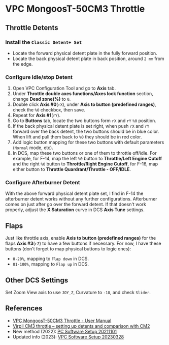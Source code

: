 # VPC MongoosT-50CM3 Throttle

## Throttle Detents

### Install the `Classic Detent+ Set`

* Locate the forward physical detent plate in the fully forward position.
* Locate the back physical detent plate in back position, around `2 mm` from the edge.

### Configure Idle/stop Detent

1. Open VPC Configuration Tool and go to **Axis** tab.
1. Under **Throttle double axes functions/Axes lock function** section, change **Dead zone(%)** to `0`.
1. Double click **Axis #0**(`rX`), under **Axis to button (predefined ranges)**, check the `%0` checkbox, then save.
1. Repeat for **Axis #1**(`rY`).
1. Go to **Buttons** tab, locate the two buttons form `rX` and `rY` `%0` position.
1. If the back physical detent plate is set right, when push `rX` and `rY` forward over the back detent, the two buttons should be in blue color. When lift and pull them back to `%0` they should be in red color.
1. Add logic button mapping for these two buttons with default parameters (`Normal` mode, etc).
1. In DCS, map these two buttons or one of them to throttle off/idle. For example, for F-14, map the left `%0` button to **Throttle/Left Engine Cutoff** and the right `%0` button to **Throttle/Right Engine Cutoff**, for F-16, map either button to **Throttle Quardrant/Throttle - OFF/IDLE**.

### Configure Afterburner Detent

With the above forward physical detent plate set, I find in F-14 the afterburner detent works without any further configurations. Afterburner comes on just after go over the forward detent. If that doesn't work properly, adjust the **X Saturation** curve in DCS **Axis Tune** settings.

## Flaps

Just like throttle axis, enable **Axis to button (predefined ranges)** for the flaps **Axis #3**(`rZ`) to have a few buttons if necessary. For now, I have these buttons (don't forget to map physical buttons to logic ones):

* `0-20%`, mapping to `Flap down` in DCS.
* `81-100%`, mapping to `Flap up` in DCS.

## Other DCS Settings

Set Zoom View axis to use `JOY_Z`, Curvature to `-18`, and check `Slider`.

## References

* [VPC MongoosT-50CM3 Throttle - User Manual](https://support.virpil.com/en/support/solutions/articles/47001155376--throttle-vpc-mongoost-50cm3-throttle-user-manual)
* [Virpil CM3 throttle – setting up detents and comparison with CM2](https://forums.eagle.ru/topic/260319-virpil-cm3-throttle-setting-up-detents-and-comparison-with-cm2/)
* New method (2022): [PС Software Setup 20211101](https://forum.virpil.com/index.php?/topic/5472-vp%D1%81-software-setup-20211101-release-candidate/page/11/#comment-34613)
* Updated info (2023): [VPС Software Setup 20230328](https://forum.virpil.com/index.php?/topic/15709-vp%D1%81-software-setup-20230328/&do=findComment&comment=54234)
